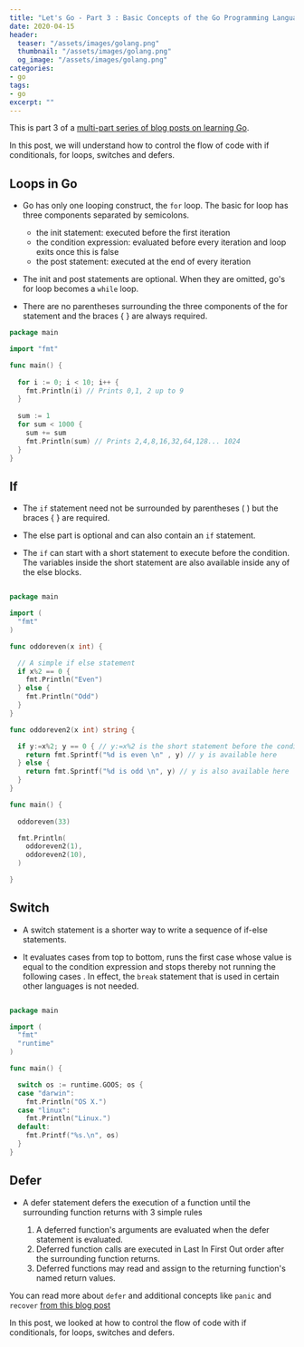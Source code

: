 ```yaml
---
title: "Let's Go - Part 3 : Basic Concepts of the Go Programming Language (Contd.)"
date: 2020-04-15
header:
  teaser: "/assets/images/golang.png"
  thumbnail: "/assets/images/golang.png"
  og_image: "/assets/images/golang.png"
categories:
- go
tags:
- go
excerpt: ""
---
```


This is part 3 of a [multi-part series of blog posts on learning Go](https://www.gurucharan.in/lets-go/).

In this post, we will understand how to control the flow of code with if conditionals, for loops, switches and defers.

## Loops in Go

- Go has only one looping construct, the `for` loop. The basic for loop has three components separated by semicolons.

  - the init statement: executed before the first iteration
  - the condition expression: evaluated before every iteration and loop exits once this is false
  - the post statement: executed at the end of every iteration

- The init and post statements are optional. When they are omitted, go's for loop becomes a `while` loop.

- There are no parentheses surrounding the three components of the for statement and the braces { } are always required.

```go
package main

import "fmt"

func main() {
  
  for i := 0; i < 10; i++ {
    fmt.Println(i) // Prints 0,1, 2 up to 9
  }
  
  sum := 1
  for sum < 1000 {
    sum += sum
    fmt.Println(sum) // Prints 2,4,8,16,32,64,128... 1024
  }
}

```

## If

- The `if` statement need not be surrounded by parentheses ( ) but the braces { } are required.

- The else part is optional and can also contain an `if` statement.

- The `if` can start with a short statement to execute before the condition. The variables inside the short statement are also available inside any of the else blocks.

```go

package main

import (
  "fmt"
)

func oddoreven(x int) {

  // A simple if else statement
  if x%2 == 0 {
    fmt.Println("Even")
  } else {
    fmt.Println("Odd")
  }
}

func oddoreven2(x int) string {

  if y:=x%2; y == 0 { // y:=x%2 is the short statement before the condition
    return fmt.Sprintf("%d is even \n" , y) // y is available here
  } else {
    return fmt.Sprintf("%d is odd \n", y) // y is also available here
  }
}

func main() {
  
  oddoreven(33)

  fmt.Println(
    oddoreven2(1),
    oddoreven2(10),
  )

}

```

## Switch

- A switch statement is a shorter way to write a sequence of if-else statements.

- It evaluates cases from top to bottom, runs the first case whose value is equal to the condition expression and stops thereby not running the following cases . In effect, the `break` statement that is used in certain other languages is not needed.

```go

package main

import (
  "fmt"
  "runtime"
)

func main() {

  switch os := runtime.GOOS; os {
  case "darwin":
    fmt.Println("OS X.")
  case "linux":
    fmt.Println("Linux.")
  default:
    fmt.Printf("%s.\n", os)
  }
}

```

## Defer

- A defer statement defers the execution of a function until the surrounding function returns with 3 simple rules
  
  1. A deferred function's arguments are evaluated when the defer statement is evaluated.
  2. Deferred function calls are executed in Last In First Out order after the surrounding function returns.
  3. Deferred functions may read and assign to the returning function's named return values.

You can read more about `defer` and additional concepts like `panic` and `recover` [from this blog post](https://blog.golang.org/defer-panic-and-recover)

In this post, we looked at how to control the flow of code with if conditionals, for loops, switches and defers.
